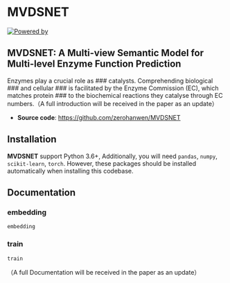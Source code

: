 # MVDSNET

[![Powered by ](https://img.shields.io/badge/Powered%20by-JNU%20-orange.svg?style=flat&colorA=555&colorB=b42b2c)](https://www.jiangnan.edu.cn/)

## MVDSNET: A Multi-view Semantic Model for Multi-level Enzyme Function Prediction

Enzymes play a crucial role as ### catalysts. Comprehending biological ### and cellular ### is facilitated by the Enzyme Commission (EC), which matches protein ### to the biochemical reactions they catalyse through EC numbers.（A full introduction will be received in the paper as an update）
- **Source code**: https://github.com/zerohanwen/MVDSNET

## Installation

**MVDSNET** support Python 3.6+, Additionally, you will need
```pandas```, ```numpy```, ```scikit-learn```, ```torch```.
However, these packages should be installed automatically when installing this codebase.

## Documentation

### embedding
```shell
embedding
```
### train
```shell
train
```
（A full Documentation will be received in the paper as an update）
